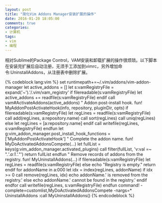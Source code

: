 ```yaml
---
layout: post
title: "简化Vim Addons Manager安装扩展的操作"
date: 2016-01-20 18:05:00
comments: true
categories:
- 计算机
tags:
- vim
- 编程
---
```


相对Sublime的Package Control，VAM安装和卸载扩展的操作很烦琐。以下脚本在安装完扩展后自动注册，无须手工添加到vimrc，另外增加命令:UninstallAddons，从注册表中删除扩展。

{% codeblock lang:vim %}
set runtimepath+=~/.vim/addons/vim-addon-manager
let active_addons = []
let s:vamRegistryFile = expand('~').'/.vim/vam_registry'
if filereadable(s:vamRegistryFile)
    let active_addons += readfile(s:vamRegistryFile)
endif
call vam#ActivateAddons(active_addons)
" Addon post-install hook.
fun! MyAddonPostActivateHook(info, repository, pluginDir, opts)
    if filereadable(s:vamRegistryFile)
        let regLines = readfile(s:vamRegistryFile)
        call add(regLines, a:repository.name)
        call sort(regLines)
        call uniq(regLines)
    else
        let regLines = [a:repository.name]
    endif
    call writefile(regLines, s:vamRegistryFile)
endfun
let g:vim_addon_manager.post_install_hook_functions = ['MyAddonPostActivateHook']
" Complete the addon name.
fun! MyDoActivatedAddonsCompete(...)
    let fullList = keys(g:vim_addon_manager.activated_plugins)
    call filter(fullList, 'v:val =~ ".*'.a:1.'.*"')
    return fullList
endfun
" Remove records of addons from the registry.
fun! MyUninstallAddons(...)
    if filereadable(s:vamRegistryFile)
        let regLines = readfile(s:vamRegistryFile)
    else
        echo "Registry is empty."
        return
    endif
    for addonName in a:000
        let idx = index(regLines, addonName)
        if idx >= 0
            call remove(regLines, idx)
            echo addonName.' is removed from the registry.'
        else
            echo addonName.' cannot be found in the registry.'
        endif
    endfor
    call writefile(regLines, s:vamRegistryFile)
endfun
command! -complete=customlist,MyDoActivatedAddonsCompete -nargs=* UninstallAddons :call MyUninstallAddons(<f-args>)
{% endcodeblock %}
